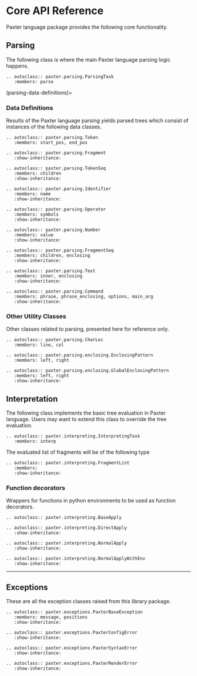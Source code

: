 # Core API Reference

Paxter language package provides the following core functionality.

## Parsing

The following class is where the main Paxter language parsing logic happens.

```{eval-rst}
.. autoclass:: paxter.parsing.ParsingTask
   :members: parse
```

(parsing-data-definitions)=
### Data Definitions

Results of the Paxter language parsing yields parsed trees
which consist of instances of the following data classes.

```{eval-rst}
.. autoclass:: paxter.parsing.Token
   :members: start_pos, end_pos
 
.. autoclass:: paxter.parsing.Fragment
   :show-inheritance:

.. autoclass:: paxter.parsing.TokenSeq
   :members: children
   :show-inheritance:

.. autoclass:: paxter.parsing.Identifier
   :members: name
   :show-inheritance:

.. autoclass:: paxter.parsing.Operator
   :members: symbols
   :show-inheritance:

.. autoclass:: paxter.parsing.Number
   :members: value
   :show-inheritance:

.. autoclass:: paxter.parsing.FragmentSeq
   :members: children, enclosing
   :show-inheritance:

.. autoclass:: paxter.parsing.Text
   :members: inner, enclosing
   :show-inheritance:

.. autoclass:: paxter.parsing.Command
   :members: phrase, phrase_enclosing, options, main_arg
   :show-inheritance:
```

### Other Utility Classes

Other classes related to parsing,
presented here for reference only.

```{eval-rst}
.. autoclass:: paxter.parsing.CharLoc
   :members: line, col

.. autoclass:: paxter.parsing.enclosing.EnclosingPattern
   :members: left, right

.. autoclass:: paxter.parsing.enclosing.GlobalEnclosingPattern
   :members: left, right
   :show-inheritance:
```

## Interpretation

The following class implements the basic tree evaluation in Paxter language.
Users may want to extend this class to override the tree evaluation.

```{eval-rst}
.. autoclass:: paxter.interpreting.InterpretingTask
   :members: interp
```

The evaluated list of fragments will be of the following type

```{eval-rst}
.. autoclass:: paxter.interpreting.FragmentList
   :members:
   :show-inheritance:
```

### Function decorators

Wrappers for functions in python environments
to be used as function decorators.

```{eval-rst}
.. autoclass:: paxter.interpreting.BaseApply

.. autoclass:: paxter.interpreting.DirectApply
   :show-inheritance:

.. autoclass:: paxter.interpreting.NormalApply
   :show-inheritance:

.. autoclass:: paxter.interpreting.NormalApplyWithEnv
   :show-inheritance:
```

----

## Exceptions

These are all the exception classes raised from this library package.

```{eval-rst}
.. autoclass:: paxter.exceptions.PaxterBaseException
   :members: message, positions
   :show-inheritance:

.. autoclass:: paxter.exceptions.PaxterConfigError
   :show-inheritance:

.. autoclass:: paxter.exceptions.PaxterSyntaxError
   :show-inheritance:

.. autoclass:: paxter.exceptions.PaxterRenderError
   :show-inheritance:
```

